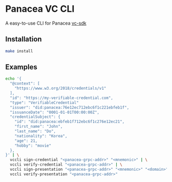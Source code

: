 # Panacea VC CLI

A easy-to-use CLI for Panacea [vc-sdk](https://github.com/medibloc/vc-sdk)

## Installation

```bash
make install
```

## Examples

```bash
echo '{
  "@context": [
    "https://www.w3.org/2018/credentials/v1"
  ],
  "id": "https://my-verifiable-credential.com",
  "type": "VerifiableCredential"
  "issuer": "did:panacea:76e12ec712ebc6f1c221ebfeb1f",
  "issuanceDate": "0001-01-01T00:00:00Z",
  "credentialSubject": {
    "id": "did:panacea:ebfeb1f712ebc6f1c276e12ec21",
    "first_name": "John",
    "last_name": "Do",
    "nationality": "Korea",
    "age": 21,
    "hobby": "movie"
  },
}' | \
  vccli sign-credential "<panacea-grpc-addr>" "<mnemonic>" | \
  vccli verify-credential "<panacea-grpc-addr>" | \
  vccli sign-presentation "<panacea-grpc-addr>" "<mnemonic>" "<domain>" "<challenge>" | \
  vccli verify-presentation "<panacea-grpc-addr>"
```

